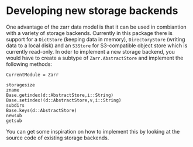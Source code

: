 # Developing new storage backends

One advantage of the zarr data model is that it can be used in combiantion with a variety of storage backends. Currently in this package there is support for a `DictStore` (keeping data in memory), `DirectoryStore` (writing data to a local disk) and an `S3Store` for S3-compatible object store which is currently read-only. In oder to implement a new storage backend, you would have to create a subtype of `Zarr.AbstractStore` and implement the following methods:
```@meta
CurrentModule = Zarr
```


```@docs
storagesize
zname
Base.getindex(d::AbstractStore,i::String)
Base.setindex!(d::AbstractStore,v,i::String)
subdirs
Base.keys(d::AbstractStore)
newsub
getsub
```

You can get some inspiration on how to implement this by looking at the source code of existing storage backends.
